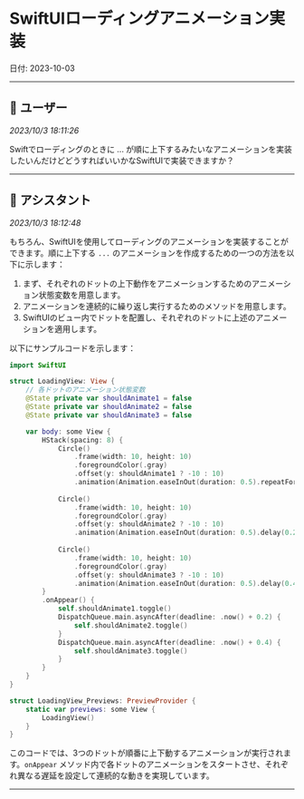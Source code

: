 # SwiftUIローディングアニメーション実装

日付: 2023-10-03

---

## 👤 ユーザー
*2023/10/3 18:11:26*

Swiftでローディングのときに ... が順に上下するみたいなアニメーションを実装したいんだけどどうすればいいかなSwiftUIで実装できますか？

---

## 🤖 アシスタント
*2023/10/3 18:12:48*

もちろん、SwiftUIを使用してローディングのアニメーションを実装することができます。順に上下する `...` のアニメーションを作成するための一つの方法を以下に示します：

1. まず、それぞれのドットの上下動作をアニメーションするためのアニメーション状態変数を用意します。
2. アニメーションを連続的に繰り返し実行するためのメソッドを用意します。
3. SwiftUIのビュー内でドットを配置し、それぞれのドットに上述のアニメーションを適用します。

以下にサンプルコードを示します：

```swift
import SwiftUI

struct LoadingView: View {
    // 各ドットのアニメーション状態変数
    @State private var shouldAnimate1 = false
    @State private var shouldAnimate2 = false
    @State private var shouldAnimate3 = false

    var body: some View {
        HStack(spacing: 8) {
            Circle()
                .frame(width: 10, height: 10)
                .foregroundColor(.gray)
                .offset(y: shouldAnimate1 ? -10 : 10)
                .animation(Animation.easeInOut(duration: 0.5).repeatForever(autoreverses: true))
            
            Circle()
                .frame(width: 10, height: 10)
                .foregroundColor(.gray)
                .offset(y: shouldAnimate2 ? -10 : 10)
                .animation(Animation.easeInOut(duration: 0.5).delay(0.2).repeatForever(autoreverses: true))
            
            Circle()
                .frame(width: 10, height: 10)
                .foregroundColor(.gray)
                .offset(y: shouldAnimate3 ? -10 : 10)
                .animation(Animation.easeInOut(duration: 0.5).delay(0.4).repeatForever(autoreverses: true))
        }
        .onAppear() {
            self.shouldAnimate1.toggle()
            DispatchQueue.main.asyncAfter(deadline: .now() + 0.2) {
                self.shouldAnimate2.toggle()
            }
            DispatchQueue.main.asyncAfter(deadline: .now() + 0.4) {
                self.shouldAnimate3.toggle()
            }
        }
    }
}

struct LoadingView_Previews: PreviewProvider {
    static var previews: some View {
        LoadingView()
    }
}
```

このコードでは、3つのドットが順番に上下動するアニメーションが実行されます。`onAppear` メソッド内で各ドットのアニメーションをスタートさせ、それぞれ異なる遅延を設定して連続的な動きを実現しています。

---
